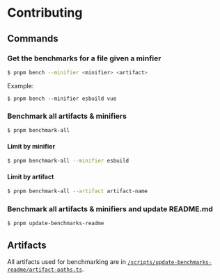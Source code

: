 # Contributing

## Commands
### Get the benchmarks for a file given a minfier
```sh
$ pnpm bench --minifier <minifier> <artifact>
```

Example:
```
$ pnpm bench --minifier esbuild vue
```

### Benchmark all artifacts & minifiers

```sh
$ pnpm benchmark-all
```

#### Limit by minifier
```sh
$ pnpm benchmark-all --minifier esbuild
```

#### Limit by artifact
```sh
$ pnpm benchmark-all --artifact artifact-name
```

### Benchmark all artifacts & minifiers and update README.md
```sh
$ pnpm update-benchmarks-readme
```

## Artifacts

All artifacts used for benchmarking are in [`/scripts/update-benchmarks-readme/artifact-paths.ts`](/scripts/update-benchmarks-readme/artifact-paths.ts).

